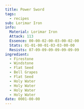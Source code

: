 ```yaml
---
title: Power Sword
tags:
  - recipes
sub: Lorimar Iron
info:
  Material: Lorimar Iron
  Attack: 113
  Essence: 00-00-02-00-03-00-02-00
  Stats: 01-01-00-01-03-03-00-00
  Resists: 07-09-09-09-09-09-09-09
ingredient:
  - Firestone
  - Windstone
  - Flat Seed
  - Bell Grapes
  - Flat Seed
  - Holy Water
  - Holy Water
  - Holy Water
  - Holy Water
date: 0001-00-00
---
```

